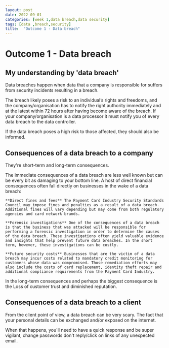 ```yaml
---
layout: post
date: 2022-09-01
categories: [week 1,data breach,data security]
tags: [data ,breach,security]
title:  "Outcome 1 - Data breach"
---
```



# **Outcome 1 - Data breach**

## My understanding by 'data breach'


Data breaches happen when data that a company is responsible for suffers from security incidents resulting in a breach.


The breach likely poses a risk to an individual’s rights and freedoms, and the company/organisation  has to notify the right authority immediately and at the latest within 72 hours after having become aware of the breach. If your company/organisation is a data processor it must notify you of every data breach to the data controller.

If the data breach poses a high risk to those affected, they should also be informed.



## Consequences of a data breach to a company 

They're short-term and long-term consequences.

The immediate consequences of a data breach are less well known but can be every bit as damaging to your bottom line. A host of direct financial consequences often fall directly on businesses in the wake of a data breach:

```
**Direct fines and fees** The Payment Card Industry Security Standards Council may impose fines and penalties as a result of a data breach. Additional fines will vary depending but may come from both regulatory agencies and card network brands.
```

```
**Forensic investigations** One of the consequences of a data breach is that the business that was attacked will be responsible for performing a forensic investigation in order to determine the causes of the data breach. These investigations often yield valuable evidence and insights that help prevent future data breaches. In the short term, however, these investigations can be costly.
```

```
**Future security costs** Businesses that are the victim of a data breach may incur costs related to mandatory credit monitoring for customers whose data was compromised. Those remediation efforts may also include the costs of card replacement, identity theft repair and additional compliance requirements from the Payment Card Industry.
```



In the long-term consequences and perhaps the biggest consequence is the Loss of customer trust and diminished reputation.



## Consequences of a data breach to a client

From the client point of view, a data breach can be very scary. The fact that your personal details can be exchanged and/or exposed on the internet.

When that happens, you'll need to have a quick response and be super vigilant, change passwords don't reply/click on links of any unexpected email.